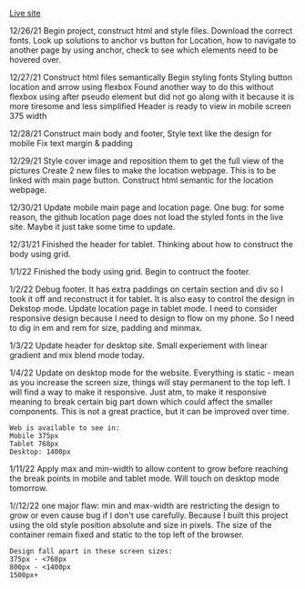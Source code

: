 [Live site](https://nottohave.github.io/Art-Gallery-Website/)

12/26/21
    Begin project, construct html and style files.
    Download the correct fonts.
    Look up solutions to anchor vs button for Location,
    how to navigate to another page by using anchor,
    check to see which elements need to be hovered over.
    
12/27/21
    Construct html files semantically
    Begin styling fonts
    Styling button location and arrow using flexbox
    Found another way to do this without flexbox using after pseudo element but did not go along with it because it is more tiresome and less simplified
    Header is ready to view in mobile screen 375 width

12/28/21
    Construct main body and footer,
    Style text like the design for mobile
    Fix text margin & padding

12/29/21
    Style cover image and reposition them to get the full view of the pictures
    Create 2 new files to make the location webpage. This is to be linked with main page button.
    Construct html semantic for the location webpage.

12/30/21
    Update mobile main page and location page.
    One bug: for some reason, the github location page does not load the styled fonts in the live site. Maybe it just take some time to update. 

12/31/21
    Finished the header for tablet.
    Thinking about how to construct the body using grid.

1/1/22
    Finished the body using grid.
    Begin to contruct the footer.

1/2/22
    Debug footer. It has extra paddings on certain section and div so I took it off and reconstruct it for tablet. It is also easy to control the design in Dekstop mode.
    Update location page in tablet mode.
    I need to consider responsive design because I need to design to flow on my phone. So I need to dig in em and rem for size, padding and minmax.

1/3/22
    Update header for desktop site.
    Small experiement with linear gradient and mix blend mode today.

1/4/22
    Update on desktop mode for the website.
    Everything is static - mean as you increase the screen size, things will stay permanent to the top left. I will find a way to make it responsive. Just atm, to make it responsive meaning to break certain big part down which could affect the smaller components. This is not a great practice, but it can be improved over time. 

    Web is available to see in:
    Mobile 375px
    Tablet 768px
    Desktop: 1400px

1/11/22
    Apply max and min-width to allow content to grow before reaching the break points in mobile and tablet mode. Will touch on desktop mode tomorrow. 

1//12/22
    one major flaw: min and max-width are restricting the design to grow or even cause bug if I don't use carefully. Because I built this project using the old style position absolute and size in pixels. The size of the container remain fixed and static to the top left of the browser. 

    Design fall apart in these screen sizes:
    375px - <768px
    800px - <1400px
    1500px+
    